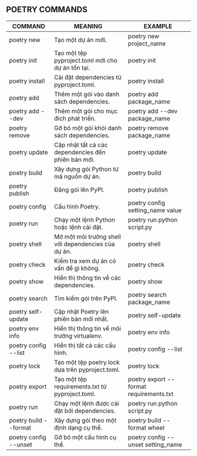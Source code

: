 ## POETRY COMMANDS

| COMMAND                | MEANING                                             | EXAMPLE                                        |
|------------------------|-----------------------------------------------------|-----------------------------------------------|
| poetry new             | Tạo một dự án mới.                                  | poetry new project_name                       |
| poetry init            | Tạo một tệp pyproject.toml mới cho dự án tồn tại. | poetry init                                   |
| poetry install         | Cài đặt dependencies từ pyproject.toml.           | poetry install                               |
| poetry add             | Thêm một gói vào danh sách dependencies.            | poetry add package_name                      |
| poetry add --dev       | Thêm một gói cho mục đích phát triển.              | poetry add --dev package_name               |
| poetry remove          | Gỡ bỏ một gói khỏi danh sách dependencies.        | poetry remove package_name                   |
| poetry update          | Cập nhật tất cả các dependencies đến phiên bản mới. | poetry update                                |
| poetry build           | Xây dựng gói Python từ mã nguồn dự án.              | poetry build                                 |
| poetry publish         | Đăng gói lên PyPI.                                  | poetry publish                               |
| poetry config          | Cấu hình Poetry.                                    | poetry config setting_name value            |
| poetry run             | Chạy một lệnh Python hoặc lệnh cài đặt.            | poetry run python script.py                 |
| poetry shell           | Mở một môi trường shell với dependencies của dự án. | poetry shell                                |
| poetry check           | Kiểm tra xem dự án có vấn đề gì không.            | poetry check                                  |
| poetry show            | Hiển thị thông tin về các dependencies.            | poetry show                                   |
| poetry search          | Tìm kiếm gói trên PyPI.                            | poetry search package_name                   |
| poetry self-update     | Cập nhật Poetry lên phiên bản mới nhất.           | poetry self-update                            |
| poetry env info        | Hiển thị thông tin về môi trường virtualenv.      | poetry env info                               |
| poetry config --list   | Hiển thị tất cả các cấu hình.                      | poetry config --list                          |
| poetry lock            | Tạo một tệp poetry.lock dựa trên pyproject.toml.   | poetry lock                                   |
| poetry export          | Tạo một tệp requirements.txt từ pyproject.toml.    | poetry export --format requirements.txt      |
| poetry run <command>   | Chạy một lệnh được cài đặt bởi dependencies.     | poetry run python script.py                  |
| poetry build --format  | Xây dựng gói theo một định dạng cụ thể.           | poetry build --format wheel                  |
| poetry config --unset  | Gỡ bỏ một cấu hình cụ thể.                        | poetry config --unset setting_name           |
